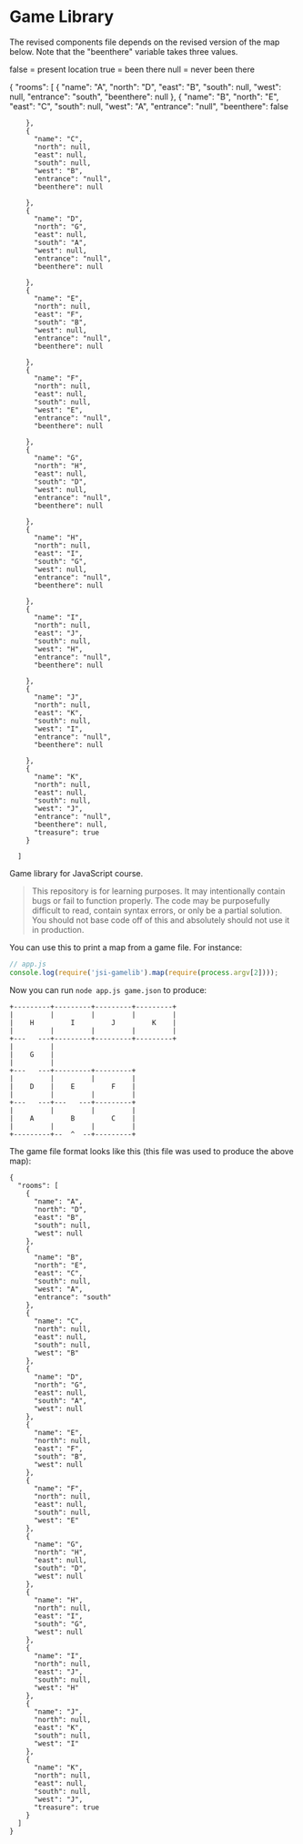 # Game Library

The revised components file depends on the revised version of the map below.
Note that the "beenthere" variable takes three values.

false = present location
true =  been there
null =  never been there

 {
      "rooms": 
      [
        {
          "name": "A",
          "north": "D",
          "east": "B",
          "south": null,
          "west": null,
          "entrance": "south",
          "beenthere": null
        },
        {
          "name": "B",
          "north": "E",
          "east": "C",
          "south": null,
          "west": "A",
          "entrance": "null",
          "beenthere": false

        },
        {
          "name": "C",
          "north": null,
          "east": null,
          "south": null,
          "west": "B",
          "entrance": "null",
          "beenthere": null

        },
        {
          "name": "D",
          "north": "G",
          "east": null,
          "south": "A",
          "west": null,
          "entrance": "null",
          "beenthere": null

        },
        {
          "name": "E",
          "north": null,
          "east": "F",
          "south": "B",
          "west": null,
          "entrance": "null",
          "beenthere": null

        },
        {
          "name": "F",
          "north": null,
          "east": null,
          "south": null,
          "west": "E",
          "entrance": "null",
          "beenthere": null

        },
        {
          "name": "G",
          "north": "H",
          "east": null,
          "south": "D",
          "west": null,
          "entrance": "null",
          "beenthere": null

        },
        {
          "name": "H",
          "north": null,
          "east": "I",
          "south": "G",
          "west": null,
          "entrance": "null",
          "beenthere": null

        },
        {
          "name": "I",
          "north": null,
          "east": "J",
          "south": null,
          "west": "H",
          "entrance": "null",
          "beenthere": null

        },
        {
          "name": "J",
          "north": null,
          "east": "K",
          "south": null,
          "west": "I",
          "entrance": "null",
          "beenthere": null

        },
        {
          "name": "K",
          "north": null,
          "east": null,
          "south": null,
          "west": "J",
          "entrance": "null",
          "beenthere": null, 
          "treasure": true
        }
        
      ]









Game library for JavaScript course.

> This repository is for learning purposes. It may intentionally contain bugs or
fail to function properly. The code may be purposefully difficult to read,
contain syntax errors, or only be a partial solution. You should not base code
off of this and absolutely should not use it in production.

You can use this to print a map from a game file. For instance:

```javascript
// app.js
console.log(require('jsi-gamelib').map(require(process.argv[2])));
```

Now you can run `node app.js game.json` to produce:

    +---------+---------+---------+---------+
    |         |         |         |         |
    |    H         I         J         K    |
    |         |         |         |         |
    +---   ---+---------+---------+---------+
    |         |                              
    |    G    |                              
    |         |                              
    +---   ---+---------+---------+          
    |         |         |         |          
    |    D    |    E         F    |          
    |         |         |         |          
    +---   ---+---   ---+---------+          
    |         |         |         |          
    |    A         B         C    |          
    |         |         |         |          
    +---------+--  ^  --+---------+          

The game file format looks like this (this file was used to produce the above
map):

    {
      "rooms": [
        {
          "name": "A",
          "north": "D",
          "east": "B",
          "south": null,
          "west": null
        },
        {
          "name": "B",
          "north": "E",
          "east": "C",
          "south": null,
          "west": "A",
          "entrance": "south"
        },
        {
          "name": "C",
          "north": null,
          "east": null,
          "south": null,
          "west": "B"
        },
        {
          "name": "D",
          "north": "G",
          "east": null,
          "south": "A",
          "west": null
        },
        {
          "name": "E",
          "north": null,
          "east": "F",
          "south": "B",
          "west": null
        },
        {
          "name": "F",
          "north": null,
          "east": null,
          "south": null,
          "west": "E"
        },
        {
          "name": "G",
          "north": "H",
          "east": null,
          "south": "D",
          "west": null
        },
        {
          "name": "H",
          "north": null,
          "east": "I",
          "south": "G",
          "west": null
        },
        {
          "name": "I",
          "north": null,
          "east": "J",
          "south": null,
          "west": "H"
        },
        {
          "name": "J",
          "north": null,
          "east": "K",
          "south": null,
          "west": "I"
        },
        {
          "name": "K",
          "north": null,
          "east": null,
          "south": null,
          "west": "J",
          "treasure": true
        }
      ]
    }
